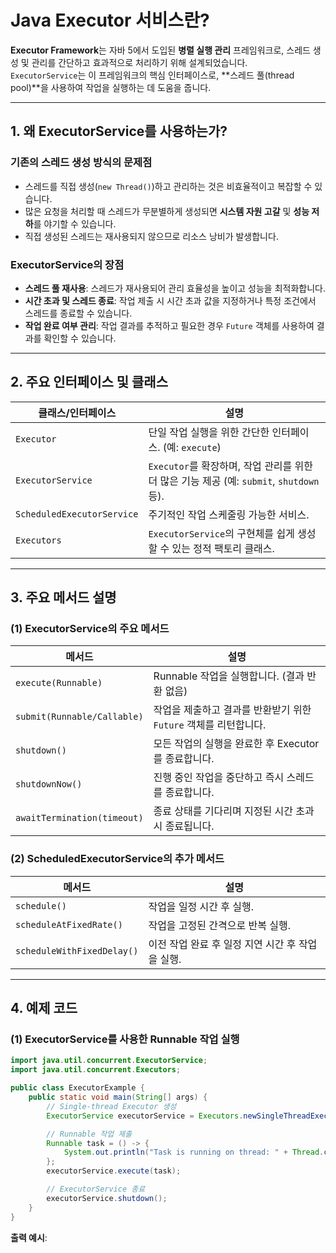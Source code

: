 # Java Executor 서비스란?

**Executor Framework**는 자바 5에서 도입된 **병렬 실행 관리** 프레임워크로, 스레드 생성 및 관리를 간단하고 효과적으로 처리하기 위해 설계되었습니다.  
`ExecutorService`는 이 프레임워크의 핵심 인터페이스로, **스레드 풀(thread pool)**을 사용하여 작업을 실행하는 데 도움을 줍니다.

---

## 1. 왜 ExecutorService를 사용하는가?

### 기존의 스레드 생성 방식의 문제점
- 스레드를 직접 생성(`new Thread()`)하고 관리하는 것은 비효율적이고 복잡할 수 있습니다.
- 많은 요청을 처리할 때 스레드가 무분별하게 생성되면 **시스템 자원 고갈** 및 **성능 저하**를 야기할 수 있습니다.
- 직접 생성된 스레드는 재사용되지 않으므로 리소스 낭비가 발생합니다.

### ExecutorService의 장점
- **스레드 풀 재사용**: 스레드가 재사용되어 관리 효율성을 높이고 성능을 최적화합니다.
- **시간 초과 및 스레드 종료**: 작업 제출 시 시간 초과 값을 지정하거나 특정 조건에서 스레드를 종료할 수 있습니다.
- **작업 완료 여부 관리**: 작업 결과를 추적하고 필요한 경우 `Future` 객체를 사용하여 결과를 확인할 수 있습니다.

---

## 2. 주요 인터페이스 및 클래스

| 클래스/인터페이스  | 설명                                                                                           |
|--------------------|-----------------------------------------------------------------------------------------------|
| `Executor`         | 단일 작업 실행을 위한 간단한 인터페이스. (예: `execute`)                                        |
| `ExecutorService`  | `Executor`를 확장하며, 작업 관리를 위한 더 많은 기능 제공 (예: `submit`, `shutdown` 등).        |
| `ScheduledExecutorService` | 주기적인 작업 스케줄링 가능한 서비스.                                                   |
| `Executors`        | `ExecutorService`의 구현체를 쉽게 생성할 수 있는 정적 팩토리 클래스.                             |

---

## 3. 주요 메서드 설명

### (1) ExecutorService의 주요 메서드
| 메서드                  | 설명                                                                                           |
|-------------------------|-----------------------------------------------------------------------------------------------|
| `execute(Runnable)`     | Runnable 작업을 실행합니다. (결과 반환 없음)                                                   |
| `submit(Runnable/Callable)` | 작업을 제출하고 결과를 반환받기 위한 `Future` 객체를 리턴합니다.                             |
| `shutdown()`            | 모든 작업의 실행을 완료한 후 Executor를 종료합니다.                                            |
| `shutdownNow()`         | 진행 중인 작업을 중단하고 즉시 스레드를 종료합니다.                                            |
| `awaitTermination(timeout)` | 종료 상태를 기다리며 지정된 시간 초과 시 종료됩니다.                                         |

### (2) ScheduledExecutorService의 추가 메서드
| 메서드                          | 설명                                                                                       |
|---------------------------------|-------------------------------------------------------------------------------------------|
| `schedule()`                    | 작업을 일정 시간 후 실행.                                                                  |
| `scheduleAtFixedRate()`         | 작업을 고정된 간격으로 반복 실행.                                                          |
| `scheduleWithFixedDelay()`      | 이전 작업 완료 후 일정 지연 시간 후 작업을 실행.                                            |

---

## 4. 예제 코드

### (1) ExecutorService를 사용한 Runnable 작업 실행
```java
import java.util.concurrent.ExecutorService;
import java.util.concurrent.Executors;

public class ExecutorExample {
    public static void main(String[] args) {
        // Single-thread Executor 생성
        ExecutorService executorService = Executors.newSingleThreadExecutor();

        // Runnable 작업 제출
        Runnable task = () -> {
            System.out.println("Task is running on thread: " + Thread.currentThread().getName());
        };
        executorService.execute(task);

        // ExecutorService 종료
        executorService.shutdown();
    }
}
```

**출력 예시**: